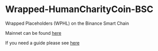 # Wrapped-HumanCharityCoin-BSC

Wrapped Placeholders (WPHL) on the Binance Smart Chain

Mainnet can be found [here](https://bscscan.com/token/0x203ebca886bf838bbc88e5cb241026654a5829fb)


If you need a guide please see [here](https://github.com/CryptoLover705/Wrapped-Placeholders-BSC/blob/main/Metamask.md)
